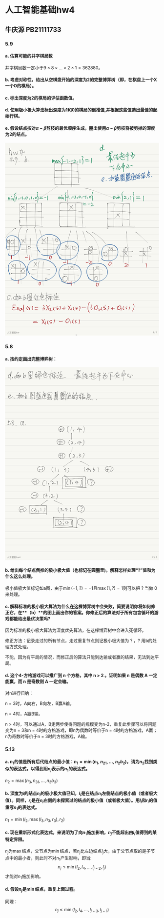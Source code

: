 # 人工智能基础hw4

## 牛庆源 PB21111733

### 5.9

#### a. 估算可能的井字棋局数

井字棋局数一定小于$9\times8\times...\times2\times1=362880$。

#### b. 考虑对称性，给出从空棋盘开始的深度为2的完整博弈树（即，在棋盘上一个X一个O的棋局）。

#### c. 标出深度为2的棋局的评估函数值。

#### d. 使用极小极大算法标出深度为1和0的棋局的倒推值,并根据这些值选出最佳的起始行棋。

#### e. 假设结点按对$\alpha-\beta$剪枝的最优顺序生成，圈出使用$\alpha-\beta$剪枝将被剪掉的深度为2的结点。

![](img\AI_hw4_1.png)

### 5.8

#### a. 按约定画出完整博弈树：

![](img\AI_hw4_2.png)

#### b. 给出每个结点倒推的极小极大值（也标记在圆圈里)。解释怎样处理“?”值和为什么这么处理。

极小值极大值标记如a图，由于$\min(-1,?)=-1$且$\max(1,?)=1$则可以把 ? 当做 0 来处理。

#### c. 解释标准的极小极大算法为什么在这棵博弈树中会失败，简要说明你将如何修正它，在**（b）**的图上画出你的答案。你修正后的算法对于所有包含循环的游戏都能给出最优决策吗?

因为标准的极小极大算法为深度优先算法，在这棵博弈树中会进入死循环。

修正方法：记录走过的所有节点，走过重复节点则记极小极大值为 ? ，? 用b的处理方式处理。

不能，因为有平局的情况，而修正后的算法只能到达输或者赢的结果，无法到达平局。

#### d. 这个4-方格游戏可以推广到 n 个方格，其中 n > 2 。证明如果 n 是偶数 A 一定能赢，而 n 是奇数则 A 一定会输。

对n进行归纳：

n = 3时，A向右，B向左，B赢A输。

n = 4时，A赢B输。

n > 4时，可以通过A，B走两步使得问题的规模变为n-2，重复此步骤可以将问题变为n = 3和n = 4时的方格游戏，即n为偶数时等价于n = 4时的方格游戏，A赢；n为奇数时等价于n = 3时的方格游戏，A输。



### 5.13

#### a. $n_1$的值是所有后代结点的最小值：$n_1=\min(n_1,n_{21},...,n_2b_2)$，请为$n_2$找到类似的表达式，以得到用$n_j$表示的$n_1$的表达式。

$n_2=\max(n_3,n_{31},...,n_3b_3)$

#### b. 深度为$i$的结点$n_i$的极小极大值已知，$l_i$是在结点$n_i$左侧结点的极小值（或者极大值）。同样，$r_i$是在$n_i$右侧的未探索过的结点的极小值（或者极大值）。用$l_i$和$r_i$的值重写$n_1$的表达式。

$n_1 = \min(l_2,\max(l_3,n_3,r_3),r_2)$

#### c. 现在重新形式化表达式，来说明为了向$n_1$施加影响，$n_j$不能超出由$l_i$值得到的某特定界限。

$n_j$为$\max$结点，父节点为$\min$结点，若$n_j$比左边结点$l_j$大，由于父节点取的是子节点中的最小者，则此时不对$n_1$产生影响，即当:
$$
n_j \leq \min(l_2,l_4,...,l_{j-2},l_j)
$$
才能对$n_1$施加影响。

#### d.  假设$n_j$是$\min$结点，重复上面过程。 

同理：
$$
n_j \leq \min(l_2,l_4,...,l_{j-3},l_{j-1})
$$